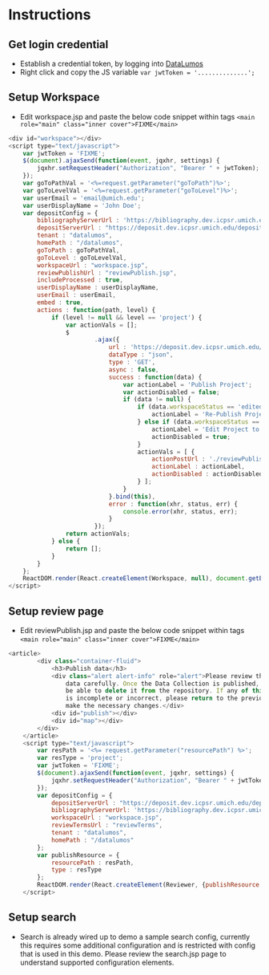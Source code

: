 # Instructions
## Get login credential
* Establish a credential token, by logging into [DataLumos](https://dev.datalumos.org/datalumos/workspace)
* Right click and copy the JS variable `var jwtToken = '..............';`

## Setup Workspace
* Edit workspace.jsp and paste the below code snippet within tags `<main role="main" class="inner cover">FIXME</main>`

```javascript
<div id="workspace"></div>
<script type="text/javascript">
	var jwtToken = 'FIXME';
	$(document).ajaxSend(function(event, jqxhr, settings) {
		jqxhr.setRequestHeader("Authorization", "Bearer " + jwtToken);
	});
	var goToPathVal = '<%=request.getParameter("goToPath")%>';
	var goToLevelVal = '<%=request.getParameter("goToLevel")%>';
	var userEmail = 'email@umich.edu';
	var userDisplayName = 'John Doe';
	var depositConfig = {
		bibliographyServerUrl : 'https://bibliography.dev.icpsr.umich.edu/bibliography',
		depositServerUrl : "https://deposit.dev.icpsr.umich.edu/deposit",
		tenant : "datalumos",
		homePath : "/datalumos",
		goToPath : goToPathVal,
		goToLevel : goToLevelVal,
		workspaceUrl : "workspace.jsp",
		reviewPublishUrl : "reviewPublish.jsp",
		includeProcessed : true,
		userDisplayName : userDisplayName,
		userEmail : userEmail,
		embed : true,
		actions : function(path, level) {
			if (level != null && level == 'project') {
				var actionVals = [];
				$
						.ajax({
							url : 'https://deposit.dev.icpsr.umich.edu/deposit/getSipProjectStatus?path='+ path,
							dataType : "json",
							type : 'GET',
							async : false,
							success : function(data) {
								var actionLabel = 'Publish Project';
								var actionDisabled = false;
								if (data != null) {
									if (data.workspaceStatus == 'edited') {
										actionLabel = 'Re-Publish Project';
									} else if (data.workspaceStatus == 'published') {
										actionLabel = 'Edit Project to Re-Publish';
										actionDisabled = true;
									}
									actionVals = [ {
										actionPostUrl : './reviewPublish.jsp?resourcePath='+ path+ '&type='+ level+ '&tenant=datalumos',
										actionLabel : actionLabel,
										actionDisabled : actionDisabled
									} ];
								}
							}.bind(this),
							error : function(xhr, status, err) {
								console.error(xhr, status, err);
							}
						});
				return actionVals;
			} else {
				return [];
			}
		}
	};
	ReactDOM.render(React.createElement(Workspace, null), document.getElementById('workspace'));
</script>
```

## Setup review page
* Edit reviewPublish.jsp and paste the below code snippet within tags `<main role="main" class="inner cover">FIXME</main>`
```javascript
<article>
		<div class="container-fluid">
			<h3>Publish data</h3>
			<div class="alert alert-info" role="alert">Please review the
				data carefully. Once the Data Collection is published, you will not
				be able to delete it from the repository. If any of this information
				is incomplete or incorrect, please return to the previous screen to
				make the necessary changes.</div>
			<div id="publish"></div>
			<div id="map"></div>
		</div>
	</article>
	<script type="text/javascript">
		var resPath = '<%= request.getParameter("resourcePath") %>';
		var resType = 'project';
		var jwtToken = 'FIXME';
		$(document).ajaxSend(function(event, jqxhr, settings) {
			jqxhr.setRequestHeader("Authorization", "Bearer " + jwtToken);
		});
		var depositConfig = {
			depositServerUrl : "https://deposit.dev.icpsr.umich.edu/deposit",
			bibliographyServerUrl: 'https://bibliography.dev.icpsr.umich.edu/bibliography',
			workspaceUrl : "workspace.jsp",
			reviewTermsUrl : "reviewTerms",
			tenant : "datalumos",
			homePath : "/datalumos"
		};
		var publishResource = {
			resourcePath : resPath,
			type : resType
		};
		ReactDOM.render(React.createElement(Reviewer, {publishResource : publishResource,isPublish : true}), document.getElementById('publish'));
	</script>
```

## Setup search
* Search is already wired up to demo a sample search config, currently this requires some additional configuration and is restricted with config that is used in this demo. Please review the search.jsp page to understand supported configuration elements.
